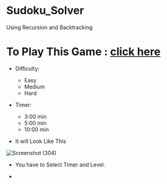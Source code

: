 # Sudoku_Solver
Using Recursion and Backtracking
# To Play This Game : [click here](https://prakash-haldar.github.io/Sudoku_Solver/)


  - Difficulty:
    * Easy
    * Medium
    * Hard
    
  - Timer:
    * 3:00  min
    * 5:00  min
    * 10:00 min

  
    
  - It will Look Like This

    
![Screenshot (304)](https://github.com/Prakash-Haldar/Sudoku_Solver/assets/75167785/8ff76d31-f9f6-4eda-b396-260f01dff364)


 - You have to Select Timer and Level.

 - 

